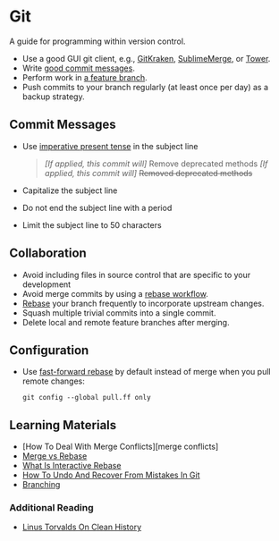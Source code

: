 # Git

A guide for programming within version control.

- Use a good GUI git client, e.g., [GitKraken], [SublimeMerge], or [Tower].
- Write [good commit messages].
- Perform work in [a feature branch][branching].
- Push commits to your branch regularly (at least once per day) as a backup strategy.

## Commit Messages

- Use [imperative present tense][imperative mood] in the subject line

  > _\[If applied, this commit will\]_ Remove deprecated methods
  > _\[If applied, this commit will\]_ ~~Removed deprecated methods~~

- Capitalize the subject line
- Do not end the subject line with a period
- Limit the subject line to 50 characters

## Collaboration

- Avoid including files in source control that are specific to your development
- Avoid merge commits by using a [rebase workflow][merge vs rebase].
- [Rebase][merge vs rebase] your branch frequently to incorporate upstream changes.
- Squash multiple trivial commits into a single commit.
- Delete local and remote feature branches after merging.

## Configuration

- Use [fast-forward rebase] by default instead of merge when you pull remote changes:

  ```
  git config --global pull.ff only
  ```

## Learning Materials

- [How To Deal With Merge Conflicts][merge conflicts]
- [Merge vs Rebase]
- [What Is Interactive Rebase][interactive rebase]
- [How To Undo And Recover From Mistakes In Git][recover from git mistakes]
- [Branching]

### Additional Reading

- [Linus Torvalds On Clean History][linus]

[branching]: https://www.git-tower.com/learn/git/ebook/en/desktop-gui/branching-merging/branching-can-change-your-life/
[fast-forward rebase]: https://blog.sffc.xyz/post/185195398930/why-you-should-use-git-pull-ff-only-git-is-a
[find the pull request]: http://stackoverflow.com/a/17819027
[gitkraken]: https://www.gitkraken.com/
[good commit messages]: https://chris.beams.io/posts/git-commit/
[imperative mood]: https://chris.beams.io/posts/git-commit/#imperative
[interactive rebase]: https://www.youtube.com/watch?v=JkpYvXdbnfQ
[linus]: https://www.mail-archive.com/dri-devel@lists.sourceforge.net/msg39091.html
[merge konflicts]: https://www.youtube.com/watch?v=MK4u5-Lwy5Q
[merge vs rebase]: https://www.youtube.com/watch?v=xot40u-_1FI
[recover from git mistakes]: https://www.git-tower.com/learn/git/first-aid-kit/
[sublimemerge]: https://www.sublimemerge.com/
[tower]: https://www.git-tower.com/mac
